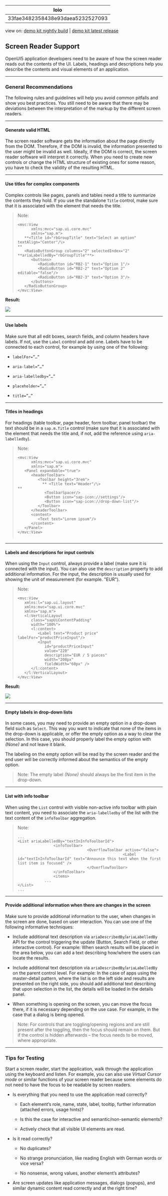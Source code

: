 <!-- loio33fae3482358438e93daea5232527093 -->

| loio |
| -----|
| 33fae3482358438e93daea5232527093 |

<div id="loio">

view on: [demo kit nightly build](https://openui5nightly.hana.ondemand.com/#/topic/33fae3482358438e93daea5232527093) | [demo kit latest release](https://openui5.hana.ondemand.com/#/topic/33fae3482358438e93daea5232527093)</div>

## Screen Reader Support

OpenUI5 application developers need to be aware of how the screen reader reads out the contents of the UI. Labels, headings and descriptions help you describe the contents and visual elements of an application.

***

### General Recommendations

The following rules and guidelines will help you avoid common pitfalls and show you best practices. You still need to be aware that there may be deviations between the interpretation of the markup by the different screen readers.

***

#### Generate valid HTML

The screen reader software gets the information about the page directly from the DOM. Therefore, if the DOM is invalid, the information presented to the user might be invalid as well. Ideally, if the DOM is correct, the screen reader software will interpret it correctly. When you need to create new controls or change the HTML structure of existing ones for some reason, you have to check the validity of the resulting HTML.

***

#### Use titles for complex components

Complex controls like pages, panels and tables need a title to summarize the contents they hold. If you use the standalone `Title` control, make sure that it is associated with the element that needs the title.

> Note:
> ```
> <mvc:View
>       xmlns:mvc="sap.ui.core.mvc"
>       xmlns="sap.m">
>    **<Title id="rbGroupTitle" text="Select an option" textAlign="Center"/\>
> **
>    <RadioButtonGroup columns="2" selectedIndex="2" **ariaLabelledBy="rbGroupTitle"**>
>       <buttons>
>          <RadioButton id="RB2-1" text="Option 1"/>
>          <RadioButton id="RB2-2" text="Option 2" editable="false"/>
>          <RadioButton id="RB2-3" text="Option 3"/>
>       </buttons>
>    </RadioButtonGroup>
> </mvc:View>
> 
> ```
> 
> 

**Result:**

![](loio0f1102f938da459d97e44c79493a7baf_HiRes.png)

***

#### Use labels

Make sure that all edit boxes, search fields, and column headers have labels. If not, use the `Label` control and add one. Labels have to be connected to each control, for example by using one of the following:

-   `labelFor=”…”`

-   `aria-label=”…”`

-   `aria-labelledby=”…”`

-   `placeholder=”…”`

-   `title=”…”`


***

#### Titles in headings

For headings \(table toolbar, page header, form toolbar, panel toolbar\) the text should be in a `sap.m.Title` control \(make sure that it is associated with the element that needs the title and, if not, add the reference using `aria-labelledby`\).

> Note:
> ```
> <mvc:View
>       xmlns:mvc="sap.ui.core.mvc"
>       xmlns="sap.m">
>    <Panel expandable="true">
>       <headerToolbar>
>          <Toolbar height="3rem">
>            ** <Title text="Header"/\>
> **
>             <ToolbarSpacer/>
>             <Button icon="sap-icon://settings"/>
>             <Button icon="sap-icon://drop-down-list"/>
>          </Toolbar>
>       </headerToolbar>
>       <content>
>          <Text text="Lorem ipsum"/>
>       </content>
>    </Panel>
> </mvc:View>
> 
> 
> ```
> 
> 

***

#### Labels and descriptions for input controls

When using the `Input` control, always provide a label \(make sure it is connected with the input\). You can also use the `description` property to add additional information. For the input, the description is usually used for showing the unit of measurement \(for example. "EUR"\).

> Note:
> ```
> <mvc:View
>    xmlns:l="sap.ui.layout"
>    xmlns:mvc="sap.ui.core.mvc"
>    xmlns="sap.m">
>    <l:VerticalLayout
>       class="sapUiContentPadding"
>       width="100%">
>       <l:content>
>          <Label text="Product price" labelFor="productPriceInput"/>
>          <Input
>             id="productPriceInput"
>             value="220"
>             description="EUR / 5 pieces"
>             width="200px"
>             fieldWidth="60px" />
>       </l:content>
>    </l:VerticalLayout>
> </mvc:View>
> 
> ```
> 
> 

**Result:**

![](loio5583ac25572f469eb937cfefb6481b61_HiRes.png)

***

#### Empty labels in drop-down lists

In some cases, you may need to provide an empty option in a drop-down field such as `Select`. This way you want to indicate that none of the items in the drop-down is applicable, or offer the empty option as a way to clear the selection. In this case, you should properly label the empty option with *\(None\)* and not leave it blank.

The labeling on the empty option will be read by the screen reader and the end user will be correctly informed about the semantics of the empty option.

> Note:
> The empty label *\(None\)* should always be the first item in the drop-down.
> 
> 

***

#### List with info toolbar

When using the `List` control with visible non-active info toolbar with plain text content, you need to associate the `aria-labelledby` of the list with the text content of the `infoToolbar` aggregation.

> Note:
> ```
> ...
> <List ariaLabelledBy="textInInfoToolbarId">
>                 <infoToolbar>
>                                <OverflowToolbar active="false">
>                                                <Label id="textInInfoToolbarId" text="Announce this text when the first list item is focused" />
>                                </OverflowToolbar>
>                 </infoToolbar>
>                 <items>
> 			  ...
> </List>
> ...
> ```
> 
> 

***

#### Provide additional information when there are changes in the screen

Make sure to provide additional information to the user, when changes in the screen are done, based on user interaction. You can use one of the following informative techniques:

-   Include additional text description via `ariaDescribedBy`/`ariaLabelledBy` API for the control triggering the update \(Button, Search Field, or other interactive control\). For example: When search results will be placed in the area below, you can add a text describing how/where the users can locate the results.

-   Include additional text description via `ariaDescribedBy`/`ariaLabelledBy` on the parent control level. For example: In the case of apps using the master-detail pattern, where the list is on the left side and results are presented on the right side, you should add additional text describing that upon selection in the list, the details will be loaded in the details panel.

-   When something is opening on the screen, you can move the focus there, if it is necessary depending on the use case. For example, in the case that a dialog is being opened.

> Note:
> For controls that are toggling/opening regions and are still present after the toggling, then the focus should remain on them. But if the control is hidden afterwards – the focus needs to be moved, where appropriate.
> 
> 


***

### Tips for Testing

Start a screen reader, start the application, walk through the application using the keyboard and listen. For example, you can also use *Virtual Cursor mode* or similar functions of your screen reader because some elements do not need to have the focus to be readable by screen readers.

-   Is everything that you need to use the application read correctly?

    -   Each element’s role, name, state, label, tooltip, further information \(attached errors, usage hints\)?

    -   Is this the case for interactive and semantic/non-semantic elements?

    -   Actively check that all visible UI elements are read.

-   Is it read correctly?

    -   No duplicates?

    -   No strange pronunciation, like reading English with German words or vice versa?

    -   No nonsense, wrong values, another element’s attributes?

-   Are screen updates like application messages, dialogs \(popups\), and similar dynamic content read correctly and at the right time?


